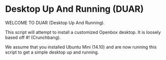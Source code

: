 # Desktop Up And Running (DUAR)
WELCOME TO DUAR (Desktop Up And Running).

This script will attempt to install a customized Openbox
desktop. It is loosely based off #! (Crunchbang).

We assume that you installed Ubuntu Mini (14.10) and are now running this
script to get a simple desktop up and running.
